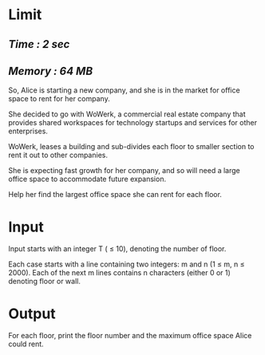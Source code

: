 # **Limit**
## *Time : 2 sec*
## *Memory : 64 MB*

So, Alice is starting a new company, and she is in the market for office space to rent for her company.

She decided to go with WoWerk, a commercial real estate company that provides shared workspaces for technology startups and services for other enterprises.

WoWerk, leases a building and sub-divides each floor to smaller section to rent it out to other companies.

She is expecting fast growth for her company, and so will need a large office space to accommodate future expansion.

Help her find the largest office space she can rent for each floor.

# **Input**
Input starts with an integer T ( ≤ 10), denoting the number of floor.

Each case starts with a line containing two integers: m and n (1 ≤ m, n ≤ 2000). Each of the next m lines contains n characters (either 0 or 1) denoting floor or wall.

# **Output**
For each floor, print the floor number and the maximum office space Alice could rent.
